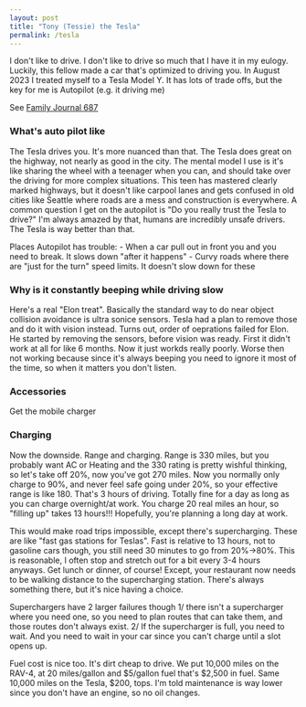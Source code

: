 ```yaml
---
layout: post
title: "Tony (Tessie) the Tesla"
permalink: /tesla
---
```


I don't like to drive. I don't like to drive so much that I have it in my eulogy. Luckily, this fellow made a car that's optimized to driving you. In August 2023 I treated myself to a Tesla Model Y. It has lots of trade offs, but the key for me is Autopilot (e.g. it driving me)

See [Family Journal 687](/ig66/687)


### What's auto pilot like

The Tesla drives you.  It's more nuanced than that. The Tesla does great on the highway, not nearly as good in the city. The mental model I use is it's like sharing the wheel with a teenager when you can, and should take over the driving for more complex situations. This teen has mastered clearly marked highways, but it doesn't like carpool lanes and gets confused in old cities like Seattle where roads are a mess and construction is everywhere. A common question I get on the autopilot is "Do you really trust the Tesla to drive?" I'm always amazed by that, humans are incredibly unsafe drivers. The Tesla is way better than that.

Places Autopilot has trouble:
    - When a car pull out in front you and you need to break. It slows down "after it happens"
    - Curvy roads where there are "just for the turn" speed limits. It doesn't slow down for these

### Why is it constantly beeping while driving slow

Here's a real "Elon treat". Basically the standard way to do near object collision avoidance is ultra sonice sensors. Tesla had a plan to remove those and do it with vision instead.  Turns out, order of oeprations failed for Elon. He started by removing the sensors, before vision was ready. First it didn't work at all for like 6 months. Now it just workds really poorly. Worse then not working because since it's always beeping you need to ignore it most of the time, so when it matters you don't listen.

### Accessories

Get the mobile charger

### Charging

Now the downside. Range and charging. Range is 330 miles, but you probably want AC or Heating and the 330 rating is pretty wishful thinking, so let's take off 20%, now you've got 270 miles. Now you normally only charge to 90%, and never feel safe going under 20%, so your effective range is like 180. That's 3 hours of driving. Totally fine for a day as long as you can charge overnight/at work. You charge 20 real miles an hour, so "filling up" takes 13 hours!!! Hopefully, you're planning a long day at work.

This would make road trips impossible, except there's supercharging. These are like "fast gas stations for Teslas". Fast is relative to 13 hours, not to gasoline cars though, you still need 30 minutes to go from 20%->80%. This is reasonable, I often stop and stretch out for a bit every 3-4 hours anyways. Get lunch or dinner, of course! Except, your restaurant now needs to be walking distance to the supercharging station. There's always something there, but it's nice having a choice.

Superchargers have 2 larger failures though 1/ there isn't a supercharger where you need one, so you need to plan routes that can take them, and those routes don't always exist. 2/ If the supercharger is full, you need to wait. And you need to wait in your car since you can't charge until a slot opens up.

Fuel cost is nice too. It's dirt cheap to drive. We put 10,000 miles on the RAV-4, at 20 miles/gallon and $5/gallon fuel that's $2,500 in fuel. Same 10,000 miles on the Tesla, \$200, tops. I'm told maintenance is way lower since you don't have an engine, so no oil changes.
